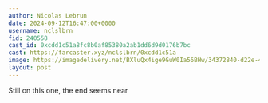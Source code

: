 ```yaml
---
author: Nicolas Lebrun
date: 2024-09-12T16:47:00+0000
username: nclslbrn
fid: 240558
cast_id: 0xcdd1c51a8fc8b0af85380a2ab1dd6d9d0176b7bc
cast: https://farcaster.xyz/nclslbrn/0xcdd1c51a
image: https://imagedelivery.net/BXluQx4ige9GuW0Ia56BHw/34372840-d22e-477f-343c-331463c6c600/original
layout: post
---
```


Still on this one, the end seems near

<img src='https://imagedelivery.net/BXluQx4ige9GuW0Ia56BHw/34372840-d22e-477f-343c-331463c6c600/original' alt='' referrerpolicy='no-referrer'/>
